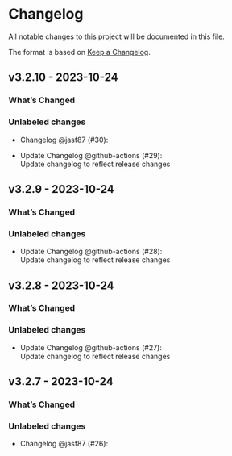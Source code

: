 # Changelog

All notable changes to this project will be documented in this file.

The format is based on [Keep a Changelog](https://keepachangelog.com/en/1.0.0/).

## v3.2.10 - 2023-10-24

### What’s Changed

### Unlabeled changes

- Changelog @jasf87 (#30):   
  
- Update Changelog @github-actions (#29):   
  Update changelog to reflect release changes   
  

## v3.2.9 - 2023-10-24

### What’s Changed

### Unlabeled changes

- Update Changelog @github-actions (#28):   
  Update changelog to reflect release changes

## v3.2.8 - 2023-10-24

### What’s Changed

### Unlabeled changes

- Update Changelog @github-actions (#27):   
  Update changelog to reflect release changes

## v3.2.7 - 2023-10-24

### What’s Changed

### Unlabeled changes

- Changelog @jasf87 (#26):
